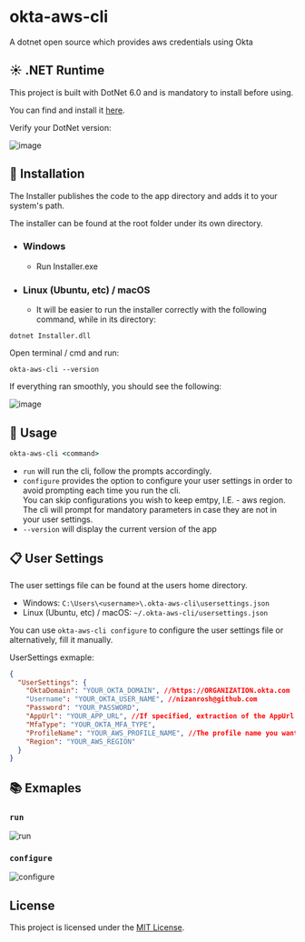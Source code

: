 # okta-aws-cli
A dotnet open source which provides aws credentials using Okta

## :sunny: .NET Runtime
This project is built with DotNet 6.0 and is mandatory to install before using.

You can find and install it [here](https://dotnet.microsoft.com/en-us/download/dotnet/6.0).

Verify your DotNet version:

![image](https://user-images.githubusercontent.com/31489258/153608978-cced639e-af42-4485-8c15-5333325b0883.png)

## :gift: Installation

The Installer publishes the code to the app directory and adds it to your system's path.

The installer can be found at the root folder under its own directory.

- ### Windows
  - Run Installer.exe

- ### Linux (Ubuntu, etc) / macOS
  - It will be easier to run the installer correctly with the following command, while in its directory:
```
dotnet Installer.dll
```

Open terminal / cmd and run:
```
okta-aws-cli --version
```
If everything ran smoothly, you should see the following:

![image](https://user-images.githubusercontent.com/31489258/153494233-0a947687-7236-40e1-8d7b-25d31c753397.png)

## :tada: Usage

```cmd
okta-aws-cli <command>
```

- `run` will run the cli, follow the prompts accordingly.
- `configure` provides the option to configure your user settings in order to avoid prompting each time you run the cli.  
You can skip configurations you wish to keep emtpy, I.E. - aws region.  
The cli will prompt for mandatory parameters in case they are not in your user settings.
- `--version` will display the current version of the app

## :clipboard: User Settings

The user settings file can be found at the users home directory.

- Windows: `C:\Users\<username>\.okta-aws-cli\usersettings.json`
- Linux (Ubuntu, etc) / macOS: `~/.okta-aws-cli/usersettings.json`

You can use `okta-aws-cli configure` to configure the user settings file or alternatively, fill it manually.

UserSettings exmaple:

```json
{
  "UserSettings": {
    "OktaDomain": "YOUR_OKTA_DOMAIN", //https://ORGANIZATION.okta.com
    "Username": "YOUR_OKTA_USER_NAME", //nizanrosh@github.com
    "Password": "YOUR_PASSWORD",
    "AppUrl": "YOUR_APP_URL", //If specified, extraction of the AppUrl will be skipped.
    "MfaType": "YOUR_OKTA_MFA_TYPE",
    "ProfileName": "YOUR_AWS_PROFILE_NAME", //The profile name you want your aws credentials to be under.
    "Region": "YOUR_AWS_REGION"
  }
}
```

## :books: Exmaples

### `run`
![run](https://user-images.githubusercontent.com/31489258/153608221-e7d2b06c-8bf8-4055-950b-43ad19b7b27a.gif)

### `configure`
![configure](https://user-images.githubusercontent.com/31489258/153611859-c686798f-5bac-4bce-ae2c-bb07f34805a2.gif)

## License

This project is licensed under the [MIT License](https://github.com/nizanrosh/okta-aws-cli/blob/main/LICENSE).
